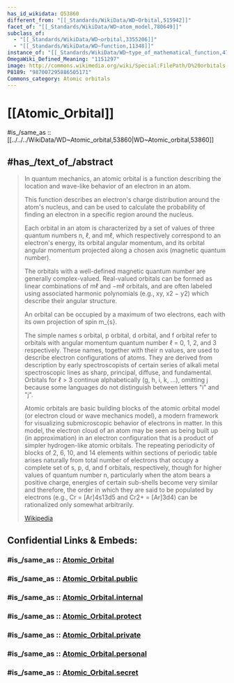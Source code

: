 ```yaml
---
has_id_wikidata: Q53860
different_from: "[[_Standards/WikiData/WD~Orbital,515942]]"
facet_of: "[[_Standards/WikiData/WD~atom_model,780649]]"
subclass_of:
  - "[[_Standards/WikiData/WD~orbital,3355206]]"
  - "[[_Standards/WikiData/WD~function,11348]]"
instance_of: "[[_Standards/WikiData/WD~type_of_mathematical_function,47279819]]"
OmegaWiki_Defined_Meaning: "1151297"
image: http://commons.wikimedia.org/wiki/Special:FilePath/D%20orbitals.svg
P8189: "987007295886505171"
Commons_category: Atomic orbitals
---
```


# [[Atomic_Orbital]] 

#is_/same_as :: [[../../../WikiData/WD~Atomic_orbital,53860|WD~Atomic_orbital,53860]] 

## #has_/text_of_/abstract 

> In quantum mechanics, an atomic orbital is a function 
> describing the location and wave-like behavior of an electron in an atom. 
> 
> This function describes an electron's charge distribution around the atom's nucleus, 
> and can be used to calculate the probability of finding an electron 
> in a specific region around the nucleus.
>
> Each orbital in an atom is characterized by a set of values of three quantum numbers n, ℓ, and mℓ, 
> which respectively correspond to an electron's energy, its orbital angular momentum, 
> and its orbital angular momentum projected along a chosen axis (magnetic quantum number). 
> 
> The orbitals with a well-defined magnetic quantum number are generally complex-valued. 
> Real-valued orbitals can be formed as linear combinations of mℓ and −mℓ orbitals, 
> and are often labeled using associated harmonic polynomials (e.g., xy, x2 − y2) 
> which describe their angular structure.
>
> An orbital can be occupied by a maximum of two electrons, each with its own projection of spin 
> m_{s}. 
> 
> The simple names s orbital, p orbital, d orbital, and f orbital 
> refer to orbitals with angular momentum quantum number ℓ = 0, 1, 2, and 3 respectively. 
> These names, together with their n values, are used to describe electron configurations of atoms. 
> They are derived from description by early spectroscopists 
> of certain series of alkali metal spectroscopic lines as sharp, principal, diffuse, and fundamental. 
> Orbitals for ℓ > 3 continue alphabetically (g, h, i, k, ...), 
> omitting j because some languages do not distinguish between letters "i" and "j".
>
> Atomic orbitals are basic building blocks of the atomic orbital model (or electron cloud or wave mechanics model), a modern framework for visualizing submicroscopic behavior of electrons in matter. In this model, the electron cloud of an atom may be seen as being built up (in approximation) in an electron configuration that is a product of simpler hydrogen-like atomic orbitals. The repeating periodicity of blocks of 2, 6, 10, and 14 elements within sections of periodic table arises naturally from total number of electrons that occupy a complete set of s, p, d, and f orbitals, respectively, though for higher values of quantum number n, particularly when the atom bears a positive charge, energies of certain sub-shells become very similar and therefore, the order in which they are said to be populated by electrons (e.g., Cr = [Ar]4s13d5 and Cr2+ = [Ar]3d4) can be rationalized only somewhat arbitrarily.
>
> [Wikipedia](https://en.wikipedia.org/wiki/Atomic%20orbital) 


## Confidential Links & Embeds: 

### #is_/same_as :: [Atomic_Orbital](/_Standards/Science/Physics/Atom/Atomic_Orbital.md) 

### #is_/same_as :: [Atomic_Orbital.public](/_public/Science/Physics/Atom/Atomic_Orbital.public.md) 

### #is_/same_as :: [Atomic_Orbital.internal](/_internal/Science/Physics/Atom/Atomic_Orbital.internal.md) 

### #is_/same_as :: [Atomic_Orbital.protect](/_protect/Science/Physics/Atom/Atomic_Orbital.protect.md) 

### #is_/same_as :: [Atomic_Orbital.private](/_private/Science/Physics/Atom/Atomic_Orbital.private.md) 

### #is_/same_as :: [Atomic_Orbital.personal](/_personal/Science/Physics/Atom/Atomic_Orbital.personal.md) 

### #is_/same_as :: [Atomic_Orbital.secret](/_secret/Science/Physics/Atom/Atomic_Orbital.secret.md)

